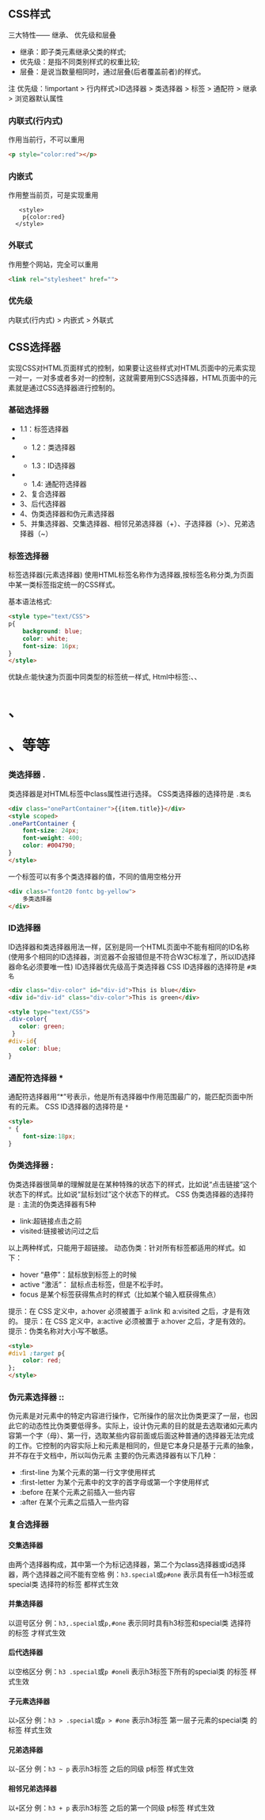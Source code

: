 ## CSS样式

三大特性—— 继承、 优先级和层叠
- 继承：即子类元素继承父类的样式;
- 优先级：是指不同类别样式的权重比较;
- 层叠：是说当数量相同时，通过层叠(后者覆盖前者)的样式。

注 优先级：!important > 行内样式>ID选择器 > 类选择器 > 标签 > 通配符 > 继承 > 浏览器默认属性

### 内联式(行内式)
作用当前行，不可以重用
```html
<p style="color:red"></p>   
```
### 内嵌式
作用整当前页，可是实现重用
```
   <style>
	p{color:red}   
  </style>
```
### 外联式
作用整个网站，完全可以重用
```html
<link rel="stylesheet" href=""> 
```
### 优先级
内联式(行内式)   >  内嵌式  >    外联式

## CSS选择器
实现CSS对HTML页面样式的控制，如果要让这些样式对HTML页面中的元素实现一对一，一对多或者多对一的控制，这就需要用到CSS选择器，HTML页面中的元素就是通过CSS选择器进行控制的。
### 基础选择器                                                             
- 1.1：标签选择器
- - 1.2：类选择器
- - 1.3：ID选择器
- - 1.4: 通配符选择器
- 2、复合选择器
- 3、后代选择器
- 4、伪类选择器和伪元素选择器
- 5、并集选择器、交集选择器、相邻兄弟选择器（+）、子选择器（>）、兄弟选择器（~）

### 标签选择器
标签选择器(元素选择器) 使用HTML标签名称作为选择器,按标签名称分类,为页面中某一类标签指定统一的CSS样式。 

基本语法格式:
```html
<style type="text/CSS">
p{
    background: blue;
    color: white;
    font-size: 16px;
}
</style>
```
优缺点:能快速为页面中同类型的标签统一样式,
Html中标签:<html>、<body>、<h1>、 <p>、<img>等等 

### 类选择器 .
类选择器是对HTML标签中class属性进行选择。
CSS类选择器的选择符是   `.类名`
```html
<div class="onePartContainer">{{item.title}}</div>
<style scoped>
.onePartContainer {
    font-size: 24px;
    font-weight: 400;
    color: #004790;
}
</style>
```
一个标签可以有多个类选择器的值，不同的值用空格分开
```html
<div class="font20 fontc bg-yellow">
	多类选择器
</div>
```

### ID选择器 #
ID选择器和类选择器用法一样，区别是同一个HTML页面中不能有相同的ID名称(使用多个相同的ID选择器，浏览器不会报错但是不符合W3C标准了，所以ID选择器命名必须要唯一性)
ID选择器优先级高于类选择器
CSS ID选择器的选择符是   `#类名`
```html
<div class="div-color" id="div-id">This is blue</div>
<div id="div-id" class="div-color">This is green</div>

<style type="text/CSS">
.div-color{
   color: green;                              
 }
#div-id{
   color: blue;
}
```
### 通配符选择器 *
通配符选择器用“*”号表示，他是所有选择器中作用范围最广的，能匹配页面中所有的元素。
CSS ID选择器的选择符是   `*`
```html
<style>
* {
	font-size:18px;
}
```

###  伪类选择器 :
伪类选择器很简单的理解就是在某种特殊的状态下的样式，比如说“点击链接”这个状态下的样式。比如说“鼠标划过”这个状态下的样式。
CSS 伪类选择器的选择符是 `:`
主流的伪类选择器有5种
- link:超链接点击之前
- visited:链接被访问过之后

以上两种样式，只能用于超链接。
动态伪类：针对所有标签都适用的样式。如下：

- hover “悬停”：鼠标放到标签上的时候
- active “激活”： 鼠标点击标签，但是不松手时。
- focus 是某个标签获得焦点时的样式（比如某个输入框获得焦点）

提示：在 CSS 定义中，a:hover 必须被置于 a:link 和 a:visited 之后，才是有效的。
提示：在 CSS 定义中，a:active 必须被置于 a:hover 之后，才是有效的。
提示：伪类名称对大小写不敏感。
```html
<style>
#div1 :target p{
    color: red;
};
</style>
```

### 伪元素选择器 ::
伪元素是对元素中的特定内容进行操作，它所操作的层次比伪类更深了一层，也因此它的动态性比伪类要低得多。实际上，设计伪元素的目的就是去选取诸如元素内容第一个字（母）、第一行，选取某些内容前面或后面这种普通的选择器无法完成的工作。它控制的内容实际上和元素是相同的，但是它本身只是基于元素的抽象，并不存在于文档中，所以叫伪元素
主要的伪元素选择器有以下几种：
- :first-line 为某个元素的第一行文字使用样式
- :first-letter 为某个元素中的文字的首字母或第一个字使用样式
- :before 在某个元素之前插入一些内容
- :after 在某个元素之后插入一些内容

### 复合选择器

#### 交集选择器
由两个选择器构成，其中第一个为标记选择器，第二个为class选择器或id选择器，两个选择器之间不能有空格
例：`h3.special`或`p#one`
表示具有任一h3标签或special类 选择符的标签 都样式生效
#### 并集选择器
以逗号区分
例：`h3,.special`或`p,#one`
表示同时具有h3标签和special类 选择符的标签 才样式生效

#### 后代选择器
以空格区分
例：`h3 .special`或`p #one`li
表示h3标签下所有的special类 的标签 样式生效
#### 子元素选择器
以`>`区分
例：`h3 > .special`或`p > #one`
表示h3标签 第一层子元素的special类 的标签 样式生效

#### 兄弟选择器
以`~`区分
例：`h3 ~ p`
表示h3标签 之后的同级 p标签 样式生效
#### 相邻兄弟选择器
以`+`区分
例：`h3 + p`
表示h3标签 之后的第一个同级 p标签 样式生效

